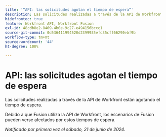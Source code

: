 ```yaml
---
title: '“API: las solicitudes agotan el tiempo de espera”'
description: Las solicitudes realizadas a través de la API de Workfront están agotando el tiempo de espera.
hidefromtoc: true
feature: Workfront API, Workfront Fusion
exl-id: 48cdb8e2-8409-4b0e-9c27-e494156bccc1
source-git-commit: 0d536411994520d2399935efc35cff66290ebf9b
workflow-type: tm+mt
source-wordcount: '44'
ht-degree: 100%

---
```


# API: las solicitudes agotan el tiempo de espera

<!--
>[!NOTE]
>
>This article was fixed on October 9, 2024.
-->

Las solicitudes realizadas a través de la API de Workfront están agotando el tiempo de espera.

Debido a que Fusion utiliza la API de Workfront, los escenarios de Fusion pueden verse afectados por estos tiempos de espera.

_Notificado por primera vez el sábado, 21 de junio de 2024._
